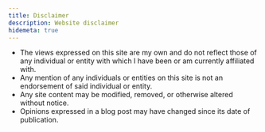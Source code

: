 ```yaml
---
title: Disclaimer
description: Website disclaimer
hidemeta: true
---
```


- The views expressed on this site are my own and do not reflect those of any individual or entity with which I have been or am currently affiliated with.
- Any mention of any individuals or entities on this site is not an endorsement of said individual or entity.
- Any site content may be modified, removed, or otherwise altered without notice.
- Opinions expressed in a blog post may have changed since its date of publication.